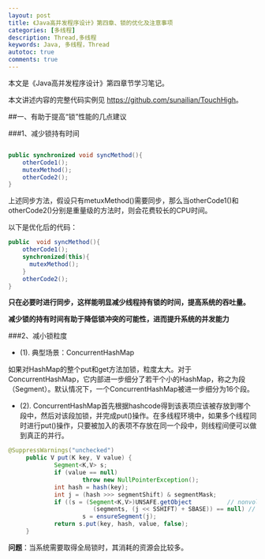 ```yaml
---
layout: post
title: 《Java高并发程序设计》第四章、锁的优化及注意事项
categories: [多线程]
description: Thread,多线程
keywords: Java, 多线程，Thread
autotoc: true
comments: true
---
```


本文是《Java高并发程序设计》第四章节学习笔记。

本文讲述内容的完整代码实例见 <https://github.com/sunailian/TouchHigh>。

##一、有助于提高“锁”性能的几点建议

###1、减少锁持有时间

```java

public synchronized void syncMethod(){
	otherCode1();
	mutexMethod();
	otherCode2();
}

```

上述同步方法，假设只有metuxMethod()需要同步，那么当otherCode1()和otherCode2()分别是重量级的方法时，则会花费较长的CPU时间。

以下是优化后的代码：

```java
public  void syncMethod(){
	otherCode1();
	synchronized(this){
      mutexMethod();
    }
	otherCode2();
}
```

**只在必要时进行同步，这样能明显减少线程持有锁的时间，提高系统的吞吐量。**

**减少锁的持有时间有助于降低锁冲突的可能性，进而提升系统的并发能力**

###2、减小锁粒度

- (1). 典型场景：ConcurrentHashMap

如果对HashMap的整个put和get方法加锁，粒度太大。对于ConcurrentHashMap，它内部进一步细分了若干个小的HashMap，称之为段（Segment）。默认情况下，一个ConcurrentHashMap被进一步细分为16个段。


- (2). ConcurrentHashMap首先根据hashcode得到该表项应该被存放到哪个段中，然后对该段加锁，并完成put()操作。在多线程环境中，如果多个线程同时进行put()操作，只要被加入的表项不存放在同一个段中，则线程间便可以做到真正的并行。


```Java
@SuppressWarnings("unchecked")
	 public V put(K key, V value) {
			 Segment<K,V> s;
			 if (value == null)
					 throw new NullPointerException();
			 int hash = hash(key);
			 int j = (hash >>> segmentShift) & segmentMask;
			 if ((s = (Segment<K,V>)UNSAFE.getObject          // nonvolatile; recheck
						(segments, (j << SSHIFT) + SBASE)) == null) //  in ensureSegment
					 s = ensureSegment(j);
			 return s.put(key, hash, value, false);
	 }

```

**问题**：当系统需要取得全局锁时，其消耗的资源会比较多。

